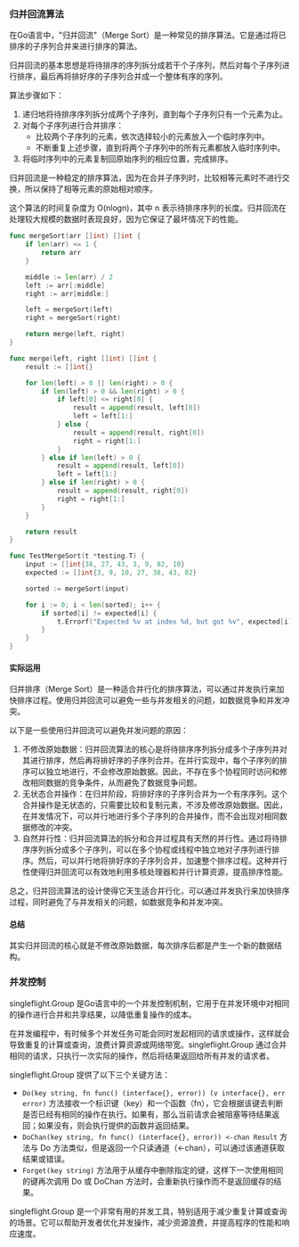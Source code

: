 ### 归并回流算法
在Go语言中，"归并回流"（Merge Sort）是一种常见的排序算法。它是通过将已排序的子序列合并来进行排序的算法。

归并回流的基本思想是将待排序的序列拆分成若干个子序列，然后对每个子序列进行排序，最后再将排好序的子序列合并成一个整体有序的序列。

算法步骤如下：
1. 递归地将待排序序列拆分成两个子序列，直到每个子序列只有一个元素为止。
2. 对每个子序列进行合并排序：
   + 比较两个子序列的元素，依次选择较小的元素放入一个临时序列中。
   + 不断重复上述步骤，直到将两个子序列中的所有元素都放入临时序列中。
3. 将临时序列中的元素复制回原始序列的相应位置，完成排序。

归并回流是一种稳定的排序算法，因为在合并子序列时，比较相等元素时不进行交换，所以保持了相等元素的原始相对顺序。

这个算法的时间复杂度为 O(nlogn)，其中 n 表示待排序序列的长度。归并回流在处理较大规模的数据时表现良好，因为它保证了最坏情况下的性能。
```go
func mergeSort(arr []int) []int {
    if len(arr) <= 1 {
        return arr
    }

    middle := len(arr) / 2
    left := arr[:middle]
    right := arr[middle:]

    left = mergeSort(left)
    right = mergeSort(right)

    return merge(left, right)
}

func merge(left, right []int) []int {
    result := []int{}

    for len(left) > 0 || len(right) > 0 {
        if len(left) > 0 && len(right) > 0 {
            if left[0] <= right[0] {
                result = append(result, left[0])
                left = left[1:]
            } else {
                result = append(result, right[0])
                right = right[1:]
            }
        } else if len(left) > 0 {
            result = append(result, left[0])
            left = left[1:]
        } else if len(right) > 0 {
            result = append(result, right[0])
            right = right[1:]
        }
    }

    return result
}

func TestMergeSort(t *testing.T) {
    input := []int{38, 27, 43, 3, 9, 82, 10}
    expected := []int{3, 9, 10, 27, 38, 43, 82}

    sorted := mergeSort(input)

    for i := 0; i < len(sorted); i++ {
        if sorted[i] != expected[i] {
            t.Errorf("Expected %v at index %d, but got %v", expected[i], i, sorted[i])
        }
    }
}
```

#### 实际运用
归并排序（Merge Sort）是一种适合并行化的排序算法，可以通过并发执行来加快排序过程。使用归并回流可以避免一些与并发相关的问题，如数据竞争和并发冲突。

以下是一些使用归并回流可以避免并发问题的原因：
1. 不修改原始数据：归并回流算法的核心是将待排序序列拆分成多个子序列并对其进行排序，然后再将排好序的子序列合并。在并行实现中，每个子序列的排序可以独立地进行，不会修改原始数据。因此，不存在多个协程同时访问和修改相同数据的竞争条件，从而避免了数据竞争问题。
2. 无状态合并操作：在归并阶段，将排好序的子序列合并为一个有序序列。这个合并操作是无状态的，只需要比较和复制元素，不涉及修改原始数据。因此，在并发情况下，可以并行地进行多个子序列的合并操作，而不会出现对相同数据修改的冲突。
3. 自然并行性：归并回流算法的拆分和合并过程具有天然的并行性。通过将待排序序列拆分成多个子序列，可以在多个协程或线程中独立地对子序列进行排序。然后，可以并行地将排好序的子序列合并，加速整个排序过程。这种并行性使得归并回流可以有效地利用多核处理器和并行计算资源，提高排序性能。

总之，归并回流算法的设计使得它天生适合并行化，可以通过并发执行来加快排序过程，同时避免了与并发相关的问题，如数据竞争和并发冲突。

#### 总结
其实归并回流的核心就是不修改原始数据，每次排序后都是产生一个新的数据结构。


### 并发控制
singleflight.Group 是Go语言中的一个并发控制机制，它用于在并发环境中对相同的操作进行合并和共享结果，以降低重复操作的成本。

在并发编程中，有时候多个并发任务可能会同时发起相同的请求或操作，这样就会导致重复的计算或查询，浪费计算资源或网络带宽。singleflight.Group 通过合并相同的请求，只执行一次实际的操作，然后将结果返回给所有并发的请求者。

singleflight.Group 提供了以下三个关键方法：
+ `Do(key string, fn func() (interface{}, error)) (v interface{}, err error)` 方法接收一个标识键（key）和一个函数（fn），它会根据该键去判断是否已经有相同的操作在执行。如果有，那么当前请求会被阻塞等待结果返回；如果没有，则会执行提供的函数并返回结果。
+ `DoChan(key string, fn func() (interface{}, error)) <-chan Result` 方法与 Do 方法类似，但是返回一个只读通道（<-chan），可以通过该通道获取结果或错误。
+ `Forget(key string)`  方法用于从缓存中删除指定的键，这样下一次使用相同的键再次调用 Do 或 DoChan 方法时，会重新执行操作而不是返回缓存的结果。

singleflight.Group 是一个非常有用的并发工具，特别适用于减少重复计算或查询的场景。它可以帮助开发者优化并发操作，减少资源浪费，并提高程序的性能和响应速度。

